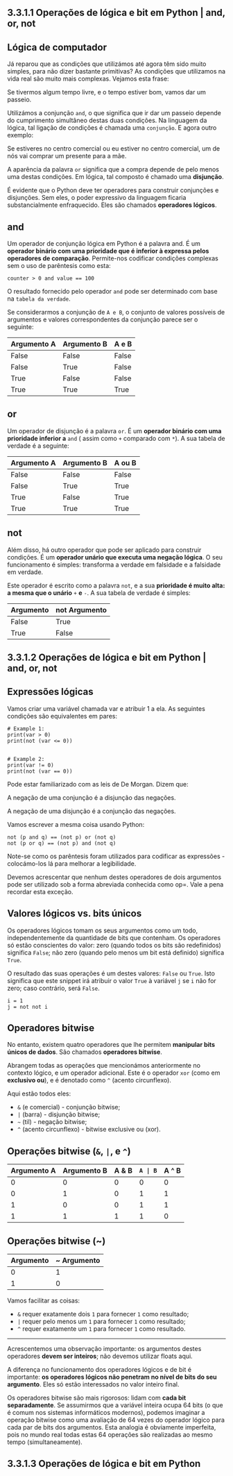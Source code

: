 ## 3.3.1.1 Operações de lógica e bit em Python | and, or, not

## Lógica de computador

Já reparou que as condições que utilizámos até agora têm sido muito simples, para não dizer bastante primitivas? As condições que utilizamos na vida real são muito mais complexas. Vejamos esta frase:

Se tivermos algum tempo livre, e o tempo estiver bom, vamos dar um passeio.


Utilizámos a conjunção `and`, o que significa que ir dar um passeio depende do cumprimento simultâneo destas duas condições. Na linguagem da lógica, tal ligação de condições é chamada uma `conjunção`. E agora outro exemplo:

Se estiveres no centro comercial ou eu estiver no centro comercial, um de nós vai comprar um presente para a mãe.

A aparência da palavra `or` significa que a compra depende de pelo menos uma destas condições. Em lógica, tal composto é chamado uma **disjunção**.

É evidente que o Python deve ter operadores para construir conjunções e disjunções. Sem eles, o poder expressivo da linguagem ficaria substancialmente enfraquecido. Eles são chamados **operadores lógicos**.

## and

Um operador de conjunção lógica em Python é a palavra and. É um **operador binário com uma prioridade que é inferior à expressa pelos operadores de comparação**. Permite-nos codificar condições complexas sem o uso de parêntesis como esta:

`counter > 0 and value == 100`

O resultado fornecido pelo operador `and` pode ser determinado com base na `tabela da verdade`.

Se considerarmos a conjunção de `A e B`, o conjunto de valores possíveis de argumentos e valores correspondentes da conjunção parece ser o seguinte:


|Argumento A	|Argumento B	|A e B|
|---|---|---|
|False	|False	|False|
|False	|True	|False|
|True	|False	|False|
|True	|True	|True|

## or

Um operador de disjunção é a palavra `or`. É um **operador binário com uma prioridade inferior a** `and` ( assim como `+` comparado com `*`). A sua tabela de verdade é a seguinte:


|Argumento A	|Argumento B	|A ou B|
|---|---|---|
|False	|False	|False|
|False	|True	|True|
|True	|False	|True|
|True	|True	|True|

## not

Além disso, há outro operador que pode ser aplicado para construir condições. É um **operador unário que executa uma negação lógica**. O seu funcionamento é simples: transforma a verdade em falsidade e a falsidade em verdade.

Este operador é escrito como a palavra `not`, e a sua **prioridade é muito alta: a mesma que o unário** `+` **e** `-`. A sua tabela de verdade é simples:


|Argumento	|not Argumento|
|---|---|
|False	|True|
|True	|False|

## 3.3.1.2 Operações de lógica e bit em Python | and, or, not

## Expressões lógicas
Vamos criar uma variável chamada var e atribuir 1 a ela. As seguintes condições são equivalentes em pares:
```
# Example 1:
print(var > 0)
print(not (var <= 0))


# Example 2:
print(var != 0)
print(not (var == 0))
```

Pode estar familiarizado com as leis de De Morgan. Dizem que:

A negação de uma conjunção é a disjunção das negações.

A negação de uma disjunção é a conjunção das negações.


Vamos escrever a mesma coisa usando Python:
```
not (p and q) == (not p) or (not q)
not (p or q) == (not p) and (not q)
```

Note-se como os parêntesis foram utilizados para codificar as expressões - colocámo-los lá para melhorar a legibilidade.

Devemos acrescentar que nenhum destes operadores de dois argumentos pode ser utilizado sob a forma abreviada conhecida como op=. Vale a pena recordar esta exceção.

## Valores lógicos vs. bits únicos

Os operadores lógicos tomam os seus argumentos como um todo, independentemente da quantidade de bits que contenham. Os operadores só estão conscientes do valor: zero (quando todos os bits são redefinidos) significa `False`; não zero (quando pelo menos um bit está definido) significa `True`.

O resultado das suas operações é um destes valores: `False` ou `True`. Isto significa que este snippet irá atribuir o valor `True` à variável `j` se `i` não for zero; caso contrário, será `False`.
```
i = 1
j = not not i
```

## Operadores bitwise

No entanto, existem quatro operadores que lhe permitem **manipular bits únicos de dados**. São chamados **operadores bitwise**.

Abrangem todas as operações que mencionámos anteriormente no contexto lógico, e um operador adicional. Este é o operador `xor` (como em **exclusivo ou**), e é denotado como `^` (acento circunflexo).

Aqui estão todos eles:

* `&` (e comercial) - conjunção bitwise;
* `|` (barra) - disjunção bitwise;
* `~` (til) - negação bitwise;
* `^` (acento circunflexo) - bitwise exclusive ou (xor).

## Operações bitwise (`&`, `|`, e `^`)
| Argumento A	| Argumento B	| A & B	 | `A \| B`	| A ^ B| 
|---|---|---|---|---| 
|0	|0	|0	|0	|0|
|0	|1	|0	|1	|1|
|1	|0	|0	|1	|1|
|1	|1	|1	|1	|0|

## Operações bitwise (~)
|Argumento	|~ Argumento|
|---|---|
|0	|1|
|1	|0|

Vamos facilitar as coisas:

* `&` requer exatamente dois `1` para fornecer `1` como resultado;
* `|` requer pelo menos um `1` para fornecer `1` como resultado;
* `^` requer exatamente um `1` para fornecer `1` como resultado.

<hr>

Acrescentemos uma observação importante: os argumentos destes operadores **devem ser inteiros**; não devemos utilizar floats aqui.

A diferença no funcionamento dos operadores lógicos e de bit é importante: **os operadores lógicos não penetram no nível de bits do seu argumento**. Eles só estão interessados no valor inteiro final.

Os operadores bitwise são mais rigorosos: lidam com **cada bit separadamente**. Se assumirmos que a variável inteira ocupa 64 bits (o que é comum nos sistemas informáticos modernos), podemos imaginar a operação bitwise como uma avaliação de 64 vezes do operador lógico para cada par de bits dos argumentos. Esta analogia é obviamente imperfeita, pois no mundo real todas estas 64 operações são realizadas ao mesmo tempo (simultaneamente).

## 3.3.1.3 Operações de lógica e bit em Python
